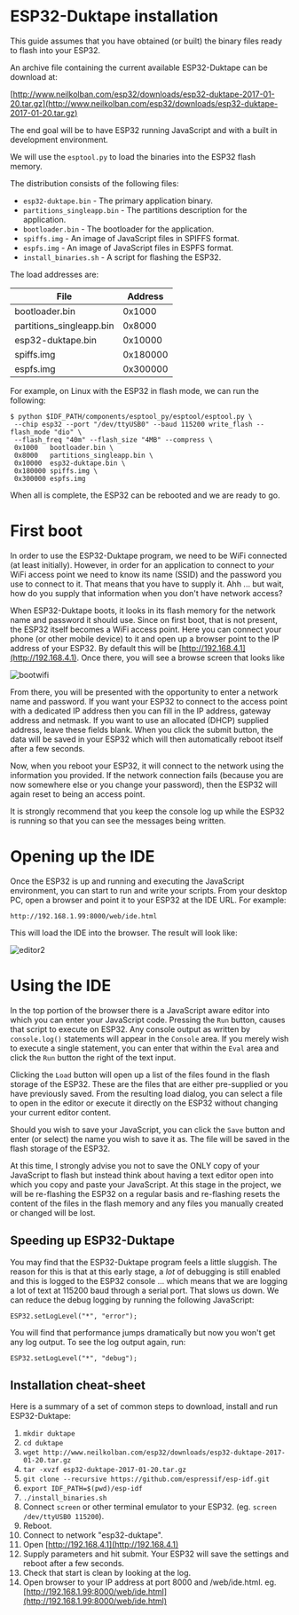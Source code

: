 # ESP32-Duktape installation
This guide assumes that you have obtained (or built) the binary files ready to flash
into your ESP32.

An archive file containing the current available ESP32-Duktape can be download at:

[http://www.neilkolban.com/esp32/downloads/esp32-duktape-2017-01-20.tar.gz](http://www.neilkolban.com/esp32/downloads/esp32-duktape-2017-01-20.tar.gz)


The end goal will be to have ESP32 running JavaScript and
with a built in development environment.

We will use the `esptool.py` to load the binaries into the ESP32 flash memory.

The distribution consists of the following files:

* `esp32-duktape.bin` - The primary application binary.
* `partitions_singleapp.bin` - The partitions description for the application.
* `bootloader.bin` - The bootloader for the application.
* `spiffs.img` - An image of JavaScript files in SPIFFS format.
* `espfs.img` - An image of JavaScript files in ESPFS format.
* `install_binaries.sh` - A script for flashing the ESP32.

The load addresses are:

|File                     |Address  |
|-------------------------|---------|
|bootloader.bin           |0x1000   |
|partitions_singleapp.bin |0x8000   |
|esp32-duktape.bin        |0x10000  |
|spiffs.img               |0x180000 |
|espfs.img                |0x300000 |

For example, on Linux with the ESP32 in flash mode, we can run the following:
```
$ python $IDF_PATH/components/esptool_py/esptool/esptool.py \
 --chip esp32 --port "/dev/ttyUSB0" --baud 115200 write_flash --flash_mode "dio" \
 --flash_freq "40m" --flash_size "4MB" --compress \
 0x1000   bootloader.bin \
 0x8000   partitions_singleapp.bin \
 0x10000  esp32-duktape.bin \
 0x180000 spiffs.img \
 0x300000 espfs.img
```

When all is complete, the ESP32 can be rebooted and we are ready to go.

# First boot
In order to use the ESP32-Duktape program, we need to be WiFi connected (at least
initially).  However, in order for an application to connect to *your* WiFi access point
we need to know its name (SSID) and the password you use to connect to it.  That means
that you have to supply it.  Ahh ... but wait, how do you supply that information when
you don't have network access?

When ESP32-Duktape boots, it looks in its flash memory for the network name
and password it should use.  Since on first boot, that is not present, the ESP32 itself
becomes a WiFi access point.  Here you can connect your phone (or other mobile device)
to it and open up a browser point to the IP address of your ESP32.  By default this
will be [http://192.168.4.1](http://192.168.4.1).  Once there, you will see a browse
screen that looks like

![bootwifi](images/bootwifi.jpg)

From there, you will be presented with the opportunity to enter a network name and
password.  If you want your ESP32 to connect to the access point with a dedicated IP
address then you can fill in the IP address, gateway address and netmask.  If you want
to use an allocated (DHCP) supplied address, leave these fields blank.  When you click
the submit button, the data will be saved in your ESP32 which will then automatically
reboot itself after a few seconds.

Now, when you reboot your ESP32, it will connect to the network using the information
you provided.  If the
network connection fails (because you are now somewhere else or you change your password),
then the ESP32 will again reset to being an access point.

It is strongly recommend that you keep the console log up while the ESP32 is running
so that you can see the messages being written.

# Opening up the IDE
Once the ESP32 is up and running and executing the JavaScript environment, you can start
to run and write your scripts.  From your desktop PC, open a browser and point it to your
ESP32 at the IDE URL.  For example:

`http://192.168.1.99:8000/web/ide.html`

This will load the IDE into the browser.  The result will look like:

![editor2](images/editor2.jpg)

# Using the IDE
In the top portion of the browser there is a JavaScript aware editor into which you can
enter your JavaScript code.  Pressing the `Run` button, causes that script to execute on
ESP32.  Any console output as written by `console.log()` statements will appear in the
`Console` area.  If you merely wish to execute a single statement, you can enter that
within the `Eval` area and click the `Run` button the right of the text input.

Clicking the `Load` button will open up a list of the files found in the flash storage
of the ESP32.  These are the files that are either pre-supplied or you have previously
saved.  From the resulting load dialog, you can select a file to open in the editor or
execute it directly on the ESP32 without changing your current editor content.

Should you wish to save your JavaScript, you can click the `Save` button and enter
(or select) the name you wish to save it as.  The file will be saved in the flash
storage of the ESP32.

At this time, I strongly advise you not to save the ONLY copy of your JavaScript to flash
but instead think about having a text editor open into which you copy and paste your
JavaScript.  At this stage in the project, we will be re-flashing the ESP32 on a regular
basis and re-flashing resets the content of the files in the flash memory and any files
you manually created or changed will be lost.


## Speeding up ESP32-Duktape
You may find that the ESP32-Duktape program feels a little sluggish.  The reason for this
is that at this early stage, a *lot* of debugging is still enabled and this is logged to
the ESP32 console ... which means that we are logging a lot of text at 115200 baud through
a serial port.  That slows us down.  We can reduce the debug logging by running the following
JavaScript:

```
ESP32.setLogLevel("*", "error");
```

You will find that performance jumps dramatically but now you won't get any log output.  To see
the log output again, run:

```
ESP32.setLogLevel("*", "debug");
```

## Installation cheat-sheet
Here is a summary of a set of common steps to download, install and run ESP32-Duktape:

1. `mkdir duktape`
2. `cd duktape`
3. `wget http://www.neilkolban.com/esp32/downloads/esp32-duktape-2017-01-20.tar.gz`
4. `tar -xvzf esp32-duktape-2017-01-20.tar.gz`
5. `git clone --recursive https://github.com/espressif/esp-idf.git`
6. `export IDF_PATH=$(pwd)/esp-idf`
7. `./install_binaries.sh`
8. Connect `screen` or other terminal emulator to your ESP32. (eg. `screen /dev/ttyUSB0 115200`).
9. Reboot.
10. Connect to network "esp32-duktape".
11. Open [http://192.168.4.1](http://192.168.4.1)
12. Supply parameters and hit submit.  Your ESP32 will save the settings and reboot after a few seconds.
13. Check that start is clean by looking at the log.
14. Open browser to your IP address at port 8000 and /web/ide.html.
eg. [http://192.168.1.99:8000/web/ide.html](http://192.168.1.99:8000/web/ide.html)
